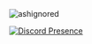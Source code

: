 <img src="https://komarev.com/ghpvc/?username=ashignored&label=Number%20Visitors&color=37fa3f" alt="ashignored" />

[![Discord Presence](https://lanyard-profile-readme.vercel.app/api/495234214816645120?theme=light&bg=1c1c1c&animated=false&hideDiscrim=false&borderRadius=30px)](https://discord.com/users/495234214816645120)

